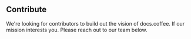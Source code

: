 ## Contribute

We're looking for contributors to build out the vision of docs.coffee. If our mission interests you. Please reach out to our team below.